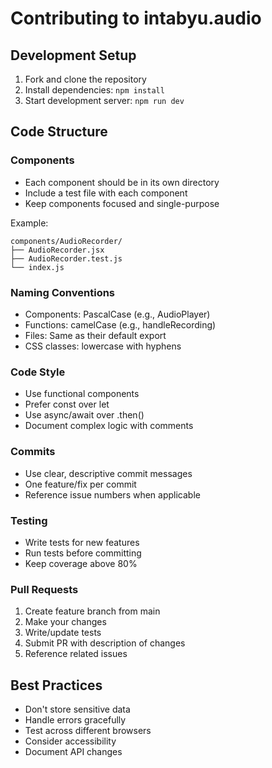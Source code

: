 # Contributing to intabyu.audio

## Development Setup

1. Fork and clone the repository
2. Install dependencies: `npm install`
3. Start development server: `npm run dev`

## Code Structure

### Components
- Each component should be in its own directory
- Include a test file with each component
- Keep components focused and single-purpose

Example:
```
components/AudioRecorder/
├── AudioRecorder.jsx
├── AudioRecorder.test.js
└── index.js
```

### Naming Conventions
- Components: PascalCase (e.g., AudioPlayer)
- Functions: camelCase (e.g., handleRecording)
- Files: Same as their default export
- CSS classes: lowercase with hyphens

### Code Style
- Use functional components
- Prefer const over let
- Use async/await over .then()
- Document complex logic with comments

### Commits
- Use clear, descriptive commit messages
- One feature/fix per commit
- Reference issue numbers when applicable

### Testing
- Write tests for new features
- Run tests before committing
- Keep coverage above 80%

### Pull Requests
1. Create feature branch from main
2. Make your changes
3. Write/update tests
4. Submit PR with description of changes
5. Reference related issues

## Best Practices
- Don't store sensitive data
- Handle errors gracefully
- Test across different browsers
- Consider accessibility
- Document API changes
